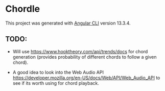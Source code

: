# Chordle

This project was generated with [Angular CLI](https://github.com/angular/angular-cli) version 13.3.4.

## TODO:

- Will use https://www.hooktheory.com/api/trends/docs for chord generation (provides probability of different chords to follow a given chord).

- A good idea to look into the Web Audio API https://developer.mozilla.org/en-US/docs/Web/API/Web_Audio_API to see if its worth using for chord playback.

